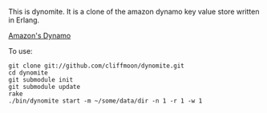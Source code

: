 This is dynomite.  It is a clone of the amazon dynamo key value store written in Erlang.

[Amazon's Dynamo](http://www.allthingsdistributed.com/2007/10/amazons_dynamo.html)

To use:

	git clone git://github.com/cliffmoon/dynomite.git
	cd dynomite
	git submodule init
	git submodule update
	rake
	./bin/dynomite start -m ~/some/data/dir -n 1 -r 1 -w 1